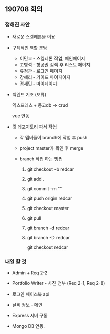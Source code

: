 ## 190708 회의 



### 정해진 사안

* 새로운 스켈레톤을 이용

* 구체적인 역할 분담

  * 이민교 - 스켈레톤 작업, 메인페이지
  * 고병석 - 항공권 검색 후 리스트 페이지
  * 류정관 - 로그인 페이지
  * 강혜리 - 가이드 마이페이지
  * 정세민 - 마이페이지

* 벡엔드 기초 (보류)

  익스프레스 + 몽고db => crud

  vue 연동



* 깃 레포지토리 파서 작업

  * 각 멤버들이 branch에 작업 후 push

  * project master가 확인 후 merge

  * branch 작업 하는 방법

    1. git checkout -b redcar

    2. git add .

    3. git commit -m ""

    4. git push origin redcar

    5. git checkout master

    6. git pull

    7. git branch -d redcar

    8. git branch -D redcar

       git checkout redcar

  

### 내일 할 것

* Admin + Req 2-2
* Portfolio Writer - 사진 첨부 (Req 2-1, Req 2-8)

* 로그인 페이스북 api

* 날씨 정보 - 메인

* Express 서버 구동
* Mongo DB 연동.









